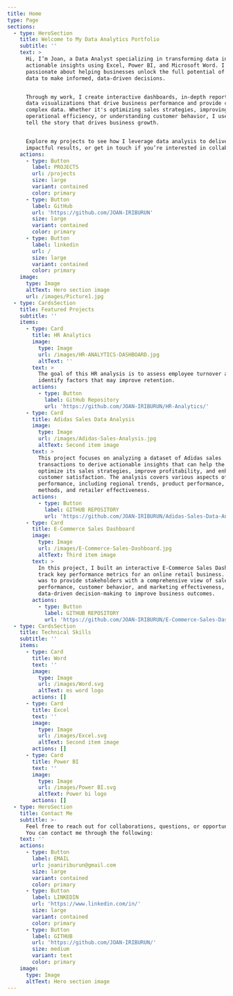 ```yaml
---
title: Home
type: Page
sections:
  - type: HeroSection
    title: Welcome to My Data Analytics Portfolio
    subtitle: ''
    text: >
      Hi, I’m Joan, a Data Analyst specializing in transforming data into clear,
      actionable insights using Excel, Power BI, and Microsoft Word. I am
      passionate about helping businesses unlock the full potential of their
      data to make informed, data-driven decisions.


      Through my work, I create interactive dashboards, in-depth reports, and
      data visualizations that drive business performance and provide clarity on
      complex data. Whether it's optimizing sales strategies, improving
      operational efficiency, or understanding customer behavior, I use data to
      tell the story that drives business growth.


      Explore my projects to see how I leverage data analysis to deliver
      impactful results, or get in touch if you’re interested in collaborating.
    actions:
      - type: Button
        label: PROJECTS
        url: /projects
        size: large
        variant: contained
        color: primary
      - type: Button
        label: GitHub
        url: 'https://github.com/JOAN-IRIBURUN'
        size: large
        variant: contained
        color: primary
      - type: Button
        label: linkedin
        url: /
        size: large
        variant: contained
        color: primary
    image:
      type: Image
      altText: Hero section image
      url: /images/Picture1.jpg
  - type: CardsSection
    title: Featured Projects
    subtitle: ''
    items:
      - type: Card
        title: HR Analytics
        image:
          type: Image
          url: /images/HR-ANALYTICS-DASHBOARD.jpg
          altText: ''
        text: >
          The goal of this HR analysis is to assess employee turnover and
          identify factors that may improve retention.
        actions:
          - type: Button
            label: GitHub Repository
            url: 'https://github.com/JOAN-IRIBURUN/HR-Analytics/'
      - type: Card
        title: Adidas Sales Data Analysis
        image:
          type: Image
          url: /images/Adidas-Sales-Analysis.jpg
          altText: Second item image
        text: >
          This project focuses on analyzing a dataset of Adidas sales
          transactions to derive actionable insights that can help the company
          optimize its sales strategies, improve profitability, and enhance
          customer satisfaction. The analysis covers various aspects of sales
          performance, including regional trends, product performance, sales
          methods, and retailer effectiveness.
        actions:
          - type: Button
            label: GITHUB REPOSITORY
            url: 'https://github.com/JOAN-IRIBURUN/Adidas-Sales-Data-Analysis/'
      - type: Card
        title: E-Commerce Sales Dashboard
        image:
          type: Image
          url: /images/E-Commerce-Sales-Dashboard.jpg
          altText: Third item image
        text: >
          In this project, I built an interactive E-Commerce Sales Dashboard to
          track key performance metrics for an online retail business. The goal
          was to provide stakeholders with a comprehensive view of sales
          performance, customer behavior, and marketing effectiveness, enabling
          data-driven decision-making to improve business outcomes.
        actions:
          - type: Button
            label: GITHUB REPOSITORY
            url: 'https://github.com/JOAN-IRIBURUN/E-Commerce-Sales-Dashboard/'
  - type: CardsSection
    title: Technical Skills
    subtitle: ''
    items:
      - type: Card
        title: Word
        text: ''
        image:
          type: Image
          url: /images/Word.svg
          altText: ms word logo
        actions: []
      - type: Card
        title: Excel
        text: ''
        image:
          type: Image
          url: /images/Excel.svg
          altText: Second item image
        actions: []
      - type: Card
        title: Power BI
        text: ''
        image:
          type: Image
          url: /images/Power BI.svg
          altText: Power bi logo
        actions: []
  - type: HeroSection
    title: Contact Me
    subtitle: >-
      Feel free to reach out for collaborations, questions, or opportunities.
      You can contact me through the following:
    text: ''
    actions:
      - type: Button
        label: EMAIL
        url: joaniriburun@gmail.com
        size: large
        variant: contained
        color: primary
      - type: Button
        label: LINKEDIN
        url: 'https://www.linkedin.com/in/'
        size: large
        variant: contained
        color: primary
      - type: Button
        label: GITHUB
        url: 'https://github.com/JOAN-IRIBURUN/'
        size: medium
        variant: text
        color: primary
    image:
      type: Image
      altText: Hero section image
---
```

